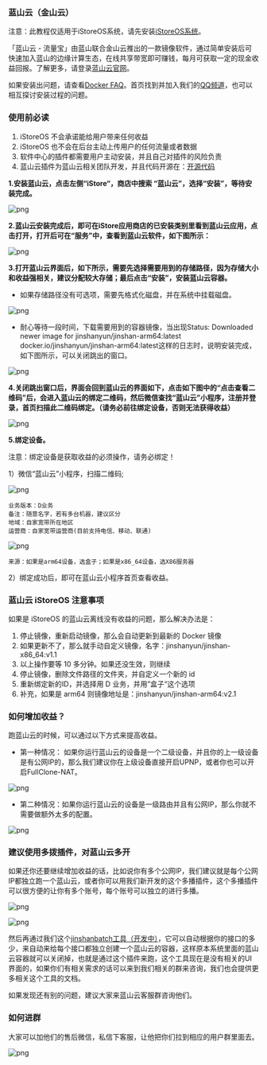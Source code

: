 ### 蓝山云（金山云）

注意：此教程仅适用于iStoreOS系统，请先安装[iStoreOS系统](/zh/guide/istoreos/README.md)。

「蓝山云 - 流量宝」由蓝山联合金山云推出的一款镜像软件，通过简单安装后可快速加入蓝山的边缘计算生态，在线共享带宽即可赚钱，每月可获取一定的现金收益回报。了解更多，请登录[蓝山云官网](https://www.bmtcloud.com.cn/)。

如果安装出问题，请查看[Docker FAQ](/zh/guide/istoreos/question.html#docker-%E7%9B%B8%E5%85%B3)。首页找到并加入我们的[QQ频道](https://pd.qq.com/s/7w59c4lvn)，也可以相互探讨安装过程的问题。

### 使用前必读

1. iStoreOS 不会承诺能给用户带来任何收益
2. iStoreOS 也不会在后台主动上传用户的任何流量或者数据
3. 软件中心的插件都需要用户主动安装，并且自己对插件的风险负责
4. 蓝山云插件为蓝山云相关团队开发，并且代码开源在：[开源代码](https://github.com/linkease/openwrt-app-actions/tree/main/applications/luci-app-bmtedge)


**1.安装蓝山云，点击左侧“iStore“，商店中搜索 “蓝山云”，选择“安装”，等待安装完成。**

![png](./bmtedge/1.jpg)


**2.蓝山云安装完成后，即可在iStore应用商店的已安装类别里看到蓝山云应用，点击打开，打开后可在“服务”中，查看到蓝山云软件，如下图所示：**

![png](./bmtedge/2.jpg)

**3.打开蓝山云界面后，如下所示，需要先选择需要用到的存储路径，因为存储大小和收益强相关，建议分配较大存储；最后点击“安装”，安装蓝山云容器。**

* 如果存储路径没有可选项，需要先格式化磁盘，并在系统中挂载磁盘。

![png](./bmtedge/3.jpg)

* 耐心等待一段时间，下载需要用到的容器镜像，当出现Status: Downloaded newer image for jinshanyun/jinshan-arm64:latest
docker.io/jinshanyun/jinshan-arm64:latest这样的日志时，说明安装完成，如下图所示，可以关闭跳出的窗口。

![png](./bmtedge/4.jpg)

**4.关闭跳出窗口后，界面会回到蓝山云的界面如下，点击如下图中的“点击查看二维码”后，会进入蓝山云的绑定二维码，然后微信查找“蓝山云”小程序，注册并登录，首页扫描此二维码绑定。（请务必前往绑定设备，否则无法获得收益）**

![png](./bmtedge/5.jpg)


**5.绑定设备。**

注意：绑定设备是获取收益的必须操作，请务必绑定！

1）微信“蓝山云”小程序，扫描二维码;

![png](./bmtedge/6.jpg)

```
业务版本：D业务
备注：随意名字，若有多台机器，建议区分
地域：自家宽带所在地区
运营商：自家宽带运营商(目前支持电信、移动、联通)
```

![png](./bmtedge/7.jpg)
```
来源：如果是arm64设备，选盒子；如果是x86_64设备，选X86服务器
```
2）绑定成功后，即可在蓝山云小程序首页查看收益。

### 蓝山云 iStoreOS 注意事项

如果是 iStoreOS  的蓝山云离线没有收益的问题，那么解决办法是：
1. 停止镜像，重新启动镜像，那么会自动更新到最新的 Docker 镜像
2. 如果更新不了，那么就手动自定义镜像，名字：jinshanyun/jinshan-x86_64:v1.1
3. 以上操作要等 10 多分钟。如果还没生效，则继续
4. 停止镜像，删除文件路径的文件夹，并自定义一个新的 id
5. 重新绑定新的ID，并选择用 D 业务，并用”盒子“这个选项
6. 补充，如果是 arm64 则镜像地址是：jinshanyun/jinshan-arm64:v2.1

### 如何增加收益？

跑蓝山云的时候，可以通过以下方式来提高收益。

- 第一种情况：
如果你运行蓝山云的设备是一个二级设备，并且你的上一级设备是有公网IP的，那么我们建议你在上级设备直接开启UPNP，或者你也可以开启FullClone-NAT。

![png](./bmtedge/10.png)

- 第二种情况：如果你运行蓝山云的设备是一级路由并且有公网IP，那么你就不需要做额外太多的配置。

![png](./bmtedge/11.png)

### 建议使用多拨插件，对蓝山云多开

如果还你还要继续增加收益的话，比如说你有多个公网IP，我们建议就是每个公网IP都独立跑一个蓝山云，或者你可以用我们新开发的这个多播插件，这个多播插件可以很方便的让你有多个账号，每个账号可以独立的进行多播。

![png](./bmtedge/12.png)

![png](./bmtedge/13.png)

然后再通过我们这个[jinshanbatch工具（开发中）]()，它可以自动根据你的接口的多少，来自动来给每个接口都独立创建一个蓝山云的容器，这样原本系统里面的蓝山云容器就可以关闭掉，也就是通过这个插件来跑，这个工具现在是没有相关的UI界面的，如果你们有相关需求的话可以来到我们相关的群来咨询，我们也会提供更多相关这个工具的文档。

如果发现还有别的问题，建议大家来蓝山云客服群咨询他们。

### 如何进群

大家可以加他们的售后微信，私信下客服，让他把你们拉到相应的用户群里面去。

![png](./bmtedge/9.png)